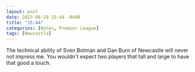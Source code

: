 ```yaml
---
layout: post
date: 2023-08-19 15:44 -0400
title: "15:44"
categories: [Notes, Premier League]
tags: [Newcastle]
---
```


The technical ability of Sven Botman and Dan Burn of Newcastle will never not impress me. You wouldn't expect two players that tall and large to have that good a touch.


